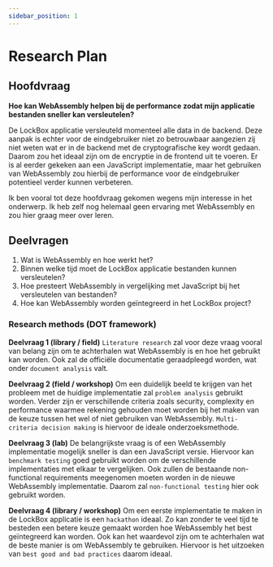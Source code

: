 ```yaml
---
sidebar_position: 1
---
```

# Research Plan

## Hoofdvraag
**Hoe kan WebAssembly helpen bij de performance zodat mijn applicatie bestanden sneller kan versleutelen?**

De LockBox applicatie versleuteld momenteel alle data in de backend. Deze aanpak is echter voor de eindgebruiker niet zo betrouwbaar aangezien zij niet weten wat er in de backend met de cryptografische key wordt gedaan. Daarom zou het ideaal zijn om de encryptie in de frontend uit te voeren. 
Er is al eerder gekeken aan een JavaScript implementatie, maar het gebruiken van WebAssembly zou hierbij de performance voor de eindgebruiker potentieel verder kunnen verbeteren. 

Ik ben vooral tot deze hoofdvraag gekomen wegens mijn interesse in het onderwerp. Ik heb zelf nog helemaal geen ervaring met WebAssembly en zou hier graag meer over leren. 


## Deelvragen
1. Wat is WebAssembly en hoe werkt het?
2. Binnen welke tijd moet de LockBox applicatie bestanden kunnen versleutelen?
3. Hoe presteert WebAssembly in vergelijking met JavaScript bij het versleutelen van bestanden?
4. Hoe kan WebAssembly worden geïntegreerd in het LockBox project?

### Research methods (DOT framework)
**Deelvraag 1 (library / field)**
`Literature research` zal voor deze vraag vooral van belang zijn om te achterhalen wat WebAssembly is en hoe het gebruikt kan worden. Ook zal de officiële documentatie geraadpleegd worden, wat onder `document analysis` valt. 

**Deelvraag 2 (field / workshop)**
Om een duidelijk beeld te krijgen van het probleem met de huidige implementatie zal `problem analysis`  gebruikt worden.
Verder zijn er verschillende criteria zoals security, complexity en performance waarmee rekening gehouden moet worden bij het maken van de keuze tussen het wel of niet gebruiken van WebAssembly. `Multi-criteria decision making` is hiervoor de ideale onderzoeksmethode. 

**Deelvraag 3 (lab)**
De belangrijkste vraag is of een WebAssembly implementatie mogelijk sneller is dan een JavaScript versie. Hiervoor kan `benchmark testing` goed gebruikt worden om de verschillende implementaties met elkaar te vergelijken. 
Ook zullen de bestaande non-functional requirements meegenomen moeten worden in de nieuwe WebAssembly implementatie. Daarom zal `non-functional testing` hier ook gebruikt worden.

**Deelvraag 4 (library / workshop)**
Om een eerste implementatie te maken in de LockBox applicatie is een `hackathon` ideaal. Zo kan zonder te veel tijd te besteden een betere keuze gemaakt worden hoe WebAssembly het best geïntegreerd kan worden. 
Ook kan het waardevol zijn om te achterhalen wat de beste manier is om WebAssembly te gebruiken. Hiervoor is het uitzoeken van `best good and bad practices` daarom ideaal. 

